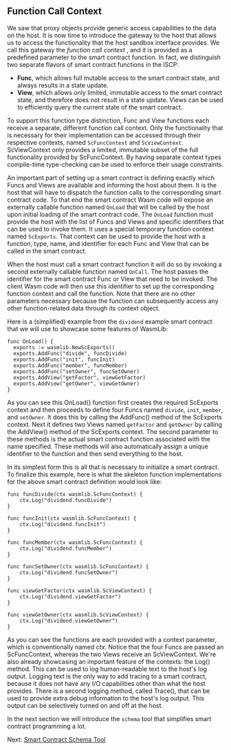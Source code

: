 ## Function Call Context

We saw that proxy objects provide generic access capabilities to the data on the host. It
is now time to introduce the gateway to the host that allows us to access the
functionality that the host sandbox interface provides. We call this gateway the _function
call context_
, and it is provided as a predefined parameter to the smart contract function. In fact, we
distinguish two separate flavors of smart contract functions in the ISCP:

- **Func**, which allows full mutable access to the smart contract state, and always
  results in a state update.
- **View**, which allows only limited, immutable access to the smart contract state, and
  therefore does not result in a state update. Views can be used to efficiently query the
  current state of the smart contract.

To support this function type distinction, Func and View functions each receive a
separate, different function call context. Only the functionality that is necessary for
their implementation can be accessed through their respective contexts,
named `ScFuncContext`
and `ScViewContext`. ScViewContext only provides a limited, immutable subset of the full
functionality provided by ScFuncContext. By having separate context types compile-time
type-checking can be used to enforce their usage constraints.

An important part of setting up a smart contract is defining exactly which Funcs and Views
are available and informing the host about them. It is the host that will have to dispatch
the function calls to the corresponding smart contract code. To that end the smart
contract Wasm code will expose an externally callable function named `OnLoad` that will
be called by the host upon initial loading of the smart contract code. The `OnLoad`
function must provide the host with the list of Funcs and Views and specific identifiers
that can be used to invoke them. It uses a special temporary function context named
`ScExports`. That context can be used to provide the host with a function, type, name, and
identifier for each Func and View that can be called in the smart contract.

When the host must call a smart contract function it will do so by invoking a second
externally callable function named `OnCall`. The host passes the identifier for the smart
contract Func or View that need to be invoked. The client Wasm code will then use this
identifier to set up the corresponding function context and call the function. Note that
there are no other parameters necessary because the function can subsequently access any
other function-related data through its context object.

Here is a (simplified) example from the `dividend` example smart contract that we will use
to showcase some features of WasmLib:

```golang
func OnLoad() {
  exports := wasmlib.NewScExports()
  exports.AddFunc("divide", funcDivide)
  exports.AddFunc("init", funcInit)
  exports.AddFunc("member", funcMember)
  exports.AddFunc("setOwner", funcSetOwner)
  exports.AddView("getFactor", viewGetFactor)
  exports.AddView("getOwner", viewGetOwner)
}
```

As you can see this OnLoad() function first creates the required ScExports context and
then proceeds to define four Funcs named `divide`, `init`, `member`, and `setOwner`. It
does this by calling the AddFunc() method of the ScExports context. Next it defines two
Views named `getFactor` and `getOwner` by calling the AddView() method of the ScExports
context. The second parameter to these methods is the actual smart contract function
associated with the name specified. These methods will also automatically assign a unique
identifier to the function and then send everything to the host.

In its simplest form this is all that is necessary to initialize a smart contract. To
finalize this example, here is what the skeleton function implementations for the above
smart contract definition would look like:

```golang
func funcDivide(ctx wasmlib.ScFuncContext) {
    ctx.Log("dividend.funcDivide")
}

func funcInit(ctx wasmlib.ScFuncContext) {
    ctx.Log("dividend.funcInit")
}

func funcMember(ctx wasmlib.ScFuncContext) {
    ctx.Log("dividend.funcMember")
}

func funcSetOwner(ctx wasmlib.ScFuncContext) {
    ctx.Log("dividend.funcSetOwner")
}

func viewGetFactor(ctx wasmlib.ScViewContext) {
    ctx.Log("dividend.viewGetFactor")
}

func viewGetOwner(ctx wasmlib.ScViewContext) {
    ctx.Log("dividend.viewGetOwner")
}
```

As you can see the functions are each provided with a context parameter, which is
conventionally named _ctx_. Notice that the four Funcs are passed an ScFuncContext,
whereas the two Views receive an ScViewContext. We're also already showcasing an
important feature of the contexts: the Log() method. This can be used to log
human-readable text to the host's log output. Logging text is the only way to add tracing
to a smart contract, because it does not have any I/O capabilities other than what the
host provides. There is a second logging method, called Trace(), that can be used to
provide extra debug information to the host's log output. This output can be selectively
turned on and off at the host.

In the next section we will introduce the `schema` tool that simplifies smart contract
programming a lot.

Next: [Smart Contract Schema Tool](schema.md)
